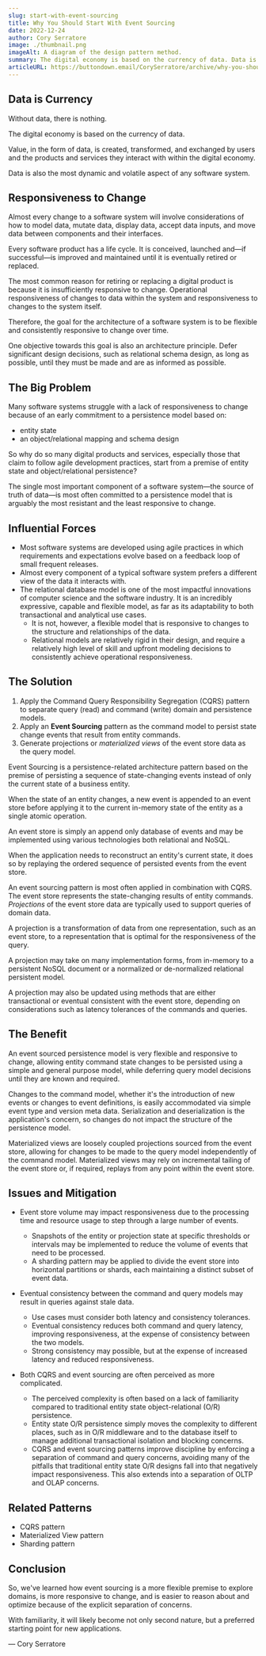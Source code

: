 ```yaml
---
slug: start-with-event-sourcing
title: Why You Should Start With Event Sourcing
date: 2022-12-24
author: Cory Serratore
image: ./thumbnail.png
imageAlt: A diagram of the design pattern method.
summary: The digital economy is based on the currency of data. Data is also the most dynamic and volatile aspect of any software system.
articleURL: https://buttondown.email/CorySerratore/archive/why-you-should-start-with-event-sourcing/
---
```


## Data is Currency

Without data, there is nothing.

The digital economy is based on the currency of data.

Value, in the form of data, is created, transformed, and exchanged by users and the products and services they interact with within the digital economy.

Data is also the most dynamic and volatile aspect of any software system.

## Responsiveness to Change

Almost every change to a software system will involve considerations of how to model data, mutate data, display data, accept data inputs, and move data between components and their interfaces.

Every software product has a life cycle. It is conceived, launched and—if successful—is improved and maintained until it is eventually retired or replaced.

The most common reason for retiring or replacing a digital product is because it is insufficiently responsive to change. Operational responsiveness of changes to data within the system  and responsiveness to changes to the system itself.

Therefore, the goal for the architecture of a software system is to be flexible and consistently responsive to change over time.

One objective towards this goal is also an architecture principle. Defer significant design decisions, such as relational schema design, as long as possible, until they must be made and are as informed as possible.

## The Big Problem

Many software systems struggle with a lack of responsiveness to change because of an early commitment to a persistence model based on:

- entity state
- an object/relational mapping and schema design

So why do so many digital products and services, especially those that claim to follow agile development practices, start from a premise of entity state and object/relational persistence?

The single most important component of a software system—the source of truth of data—is most often committed to a persistence model that is arguably the most resistant and the least responsive to change.

## Influential Forces

- Most software systems are developed using agile practices in which requirements and expectations evolve based on a feedback loop of small frequent releases.
- Almost every component of a typical software system prefers a different view of the data it interacts with.
- The relational database model is one of the most impactful innovations of computer science and the software industry. It is an incredibly expressive, capable and flexible model, as far as its adaptability to both transactional and analytical use cases.
  - It is not, however, a flexible model that is responsive to changes to the structure and relationships of the data.
  - Relational models are relatively rigid in their design, and require a relatively high level of skill and upfront modeling decisions to consistently achieve operational responsiveness.

## The Solution

1. Apply the Command Query Responsibility Segregation (CQRS) pattern to separate query (read) and command (write) domain and persistence models.
2. Apply an **Event Sourcing** pattern as the command model to persist state change events that result from entity commands.
3. Generate projections or *materialized views* of the event store data as the query model.

Event Sourcing is a persistence-related architecture pattern based on the premise of persisting a sequence of state-changing events instead of only the current state of a business entity.

When the state of an entity changes, a new event is appended to an event store before applying it to the current in-memory state of the entity as a single atomic operation.

An event store is simply an append only database of events and may be implemented using various technologies both relational and NoSQL.

When the application needs to reconstruct an entity's current state, it does so by replaying the ordered sequence of persisted events from the event store.

An event sourcing pattern is most often applied in combination with CQRS. The event store represents the state-changing results of entity commands. *Projections* of the event store data are typically used to support queries of domain data.

A projection is a transformation of data from one representation, such as an event store, to a representation that is optimal for the responsiveness of the query.

A projection may take on many implementation forms, from in-memory to a persistent NoSQL document or a normalized or de-normalized relational persistent model.

A projection may also be updated using methods that are either transactional or eventual consistent with the event store, depending on considerations such as latency tolerances of the commands and queries.

## The Benefit

An event sourced persistence model is very flexible and responsive to change, allowing entity command state changes to be persisted using a simple and general purpose model, while deferring query model decisions until they are known and required.

 Changes to the command model, whether it's the introduction of new events or changes to event definitions, is easily accommodated via simple event type and version meta data. Serialization and deserialization is the application's concern, so changes do not impact the structure of the persistence model.

Materialized views are loosely coupled projections sourced from the event store, allowing for changes to be made to the query model independently of the command model. Materialized views may rely on incremental tailing of the event store or, if required, replays from any point within the event store.

## Issues and Mitigation

- Event store volume may impact responsiveness due to the processing time and resource usage to step through a large number of events.

  - Snapshots of the entity or projection state at specific thresholds or intervals may be implemented to reduce the volume of events that need to be processed.
  - A sharding pattern may be applied to divide the event store into horizontal partitions or shards, each maintaining a distinct subset of event data.

- Eventual consistency between the command and query models may result in queries against stale data.

  - Use cases must consider both latency and consistency tolerances.
  - Eventual consistency reduces both command and query latency, improving responsiveness, at the expense of consistency between the two models.
  - Strong consistency may possible, but at the expense of increased latency and reduced responsiveness.

- Both CQRS and event sourcing are often perceived as more complicated.

  - The perceived complexity is often based on a lack of familiarity compared to traditional entity state object-relational (O/R) persistence.
  - Entity state O/R persistence simply moves the complexity to different places, such as in O/R middleware and to the database itself to manage additional transactional isolation and blocking concerns.
  - CQRS and event sourcing patterns improve discipline by enforcing a separation of command and query concerns, avoiding many of the pitfalls that traditional entity state O/R designs fall into that negatively impact responsiveness. This also extends into a separation of OLTP and OLAP concerns.

## Related Patterns

- CQRS pattern
- Materialized View pattern
- Sharding pattern
  
## Conclusion

So, we've learned how event sourcing is a more flexible premise to explore domains, is more responsive to change, and is easier to reason about and optimize because of the explicit separation of concerns.

With familiarity, it will likely become not only second nature, but a preferred starting point for new applications.

— Cory Serratore
